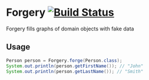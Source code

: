 Forgery [![Build Status](https://travis-ci.org/adaptive-logic/forgery.svg?branch=master)](https://travis-ci.org/adaptive-logic/forgery)
=======

Forgery fills graphs of domain objects with fake data

Usage
-----

```java
Person person = Forgery.forge(Person.class);
System.out.println(person.getFirstName()); // "John"
System.out.println(person.getLastName()); // "Smith"
```
